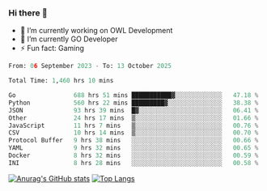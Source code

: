 ### Hi there 👋 

- 🔭 I’m currently working on OWL Development
- 🌱 I’m currently GO Developer
-  ⚡ Fun fact: Gaming
  
  <!--
- 👯 I’m looking to collaborate on ...
- 🤔 I’m looking for help with ...
- 💬 Ask me about ...
- 📫 How to reach me: ...
- 😄 Pronouns: ...
-->

<!--START_SECTION:waka-->

```python
From: 06 September 2023 - To: 13 October 2025

Total Time: 1,460 hrs 10 mins

Go                688 hrs 51 mins ███████████▓░░░░░░░░░░░░░   47.18 %
Python            560 hrs 22 mins █████████▓░░░░░░░░░░░░░░░   38.38 %
JSON              93 hrs 39 mins  █▓░░░░░░░░░░░░░░░░░░░░░░░   06.41 %
Other             24 hrs 17 mins  ▒░░░░░░░░░░░░░░░░░░░░░░░░   01.66 %
JavaScript        11 hrs 7 mins   ▒░░░░░░░░░░░░░░░░░░░░░░░░   00.76 %
CSV               10 hrs 14 mins  ▒░░░░░░░░░░░░░░░░░░░░░░░░   00.70 %
Protocol Buffer   9 hrs 38 mins   ░░░░░░░░░░░░░░░░░░░░░░░░░   00.66 %
YAML              9 hrs 32 mins   ░░░░░░░░░░░░░░░░░░░░░░░░░   00.65 %
Docker            8 hrs 32 mins   ░░░░░░░░░░░░░░░░░░░░░░░░░   00.59 %
INI               8 hrs 28 mins   ░░░░░░░░░░░░░░░░░░░░░░░░░   00.58 %
```

<!--END_SECTION:waka-->

[![Anurag's GitHub stats](https://github-readme-stats.vercel.app/api?username=aebalz&show_icons=true&theme=codeSTACKr)](https://github.com/anuraghazra/github-readme-stats)
[![Top Langs](https://github-readme-stats.vercel.app/api/top-langs/?username=aebalz&layout=compact&card_width=350&theme=codeSTACKr)](https://github.com/anuraghazra/github-readme-stats)
<!-- [![Readme Card](https://github-readme-stats.vercel.app/api/pin/?username=aebalz&repo=go-gin-gone&show_owner=true)](https://github.com/anuraghazra/github-readme-stats)-->
